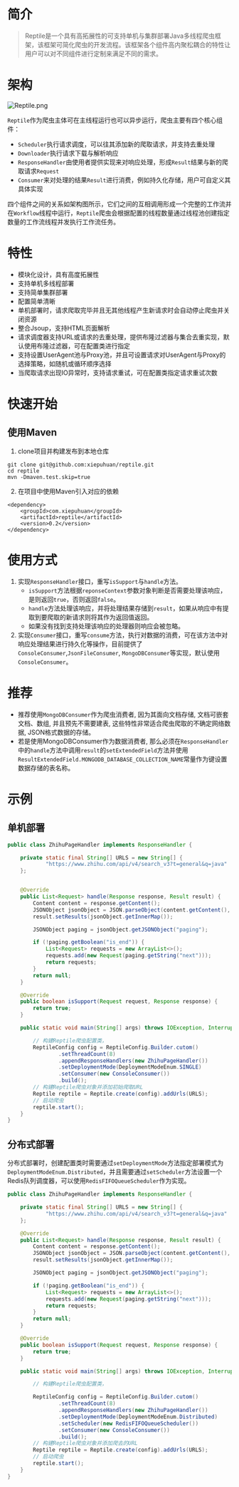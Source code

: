 # 简介

> Reptile是一个具有高拓展性的可支持单机与集群部署Java多线程爬虫框架，该框架可简化爬虫的开发流程。该框架各个组件高内聚松耦合的特性让用户可以对不同组件进行定制来满足不同的需求。


# 架构

![Reptile.png](https://upload-images.jianshu.io/upload_images/4750376-3f10253975343c38.png?imageMogr2/auto-orient/strip%7CimageView2/2/w/1240)

`Reptile`作为爬虫主体可在主线程运行也可以异步运行，爬虫主要有四个核心组件：
+ `Scheduler`执行请求调度，可以往其添加新的爬取请求，并支持去重处理
+ `Downloader`执行请求下载与解析响应
+ `ResponseHandler`由使用者提供实现来对响应处理，形成`Result`结果与新的爬取请求`Request`
+ `Consumer`来对处理的结果`Result`进行消费，例如持久化存储，用户可自定义其具体实现

四个组件之间的关系如架构图所示，它们之间的互相调用形成一个完整的工作流并在`Workflow`线程中运行，`Reptile`爬虫会根据配置的线程数量通过线程池创建指定数量的工作流线程并发执行工作流任务。

# 特性

+ 模块化设计，具有高度拓展性
+ 支持单机多线程部署
+ 支持简单集群部署
+ 配置简单清晰
+ 单机部署时，请求爬取完毕并且无其他线程产生新请求时会自动停止爬虫并关闭资源
+ 整合Jsoup，支持HTML页面解析
+ 请求调度器支持URL或请求的去重处理，提供布隆过滤器与集合去重实现，默认使用布隆过滤器，可在配置类进行指定
+ 支持设置UserAgent池与Proxy池，并且可设置请求对UserAgent与Proxy的选择策略，如随机或循环顺序选择
+ 当爬取请求出现IO异常时，支持请求重试，可在配置类指定请求重试次数

# 快速开始

## 使用Maven

1. clone项目并构建发布到本地仓库
```
git clone git@github.com:xiepuhuan/reptile.git
cd reptile
mvn -Dmaven.test.skip=true
```
2. 在项目中使用Maven引入对应的依赖

```
<dependency>
    <groupId>com.xiepuhuan</groupId>
    <artifactId>reptile</artifactId>
    <version>0.2</version>
</dependency>
```

# 使用方式

1. 实现`ResponseHandler`接口，重写`isSupport`与`handle`方法。
    + `isSupport`方法根据`reponseContext`参数对象判断是否需要处理该响应，是则返回`true`，否则返回`false`。
    + `handle`方法处理该响应，并将处理结果存储到`result`，如果从响应中有提取到要爬取的新请求则将其作为返回值返回。
    + 如果没有找到支持处理该响应的处理器则响应会被忽略。
2. 实现`Consumer`接口，重写`consume`方法，执行对数据的消费，可在该方法中对响应处理结果进行持久化等操作，目前提供了`ConsoleConsumer`,`JsonFileConsumer`, `MongoDBConsumer`等实现，默认使用`ConsoleConsumer`。

# 推荐

+ 推荐使用`MongoDBConsumer`作为爬虫消费者, 因为其面向文档存储, 文档可嵌套文档、数组, 并且预先不需要建表, 这些特性非常适合爬虫爬取的不确定网络数据, JSON格式数据的存储。
+ 若是使用MongoDBConsumer作为数据消费者, 那么必须在`ResponseHandler`中的`handle`方法中调用`result`的`setExtendedField`方法并使用`ResultExtendedField.MONGODB_DATABASE_COLLECTION_NAME`常量作为键设置数据存储的表名称。

# 示例

## 单机部署
``` java
public class ZhihuPageHandler implements ResponseHandler {

    private static final String[] URLS = new String[] {
            "https://www.zhihu.com/api/v4/search_v3?t=general&q=java"
    };


    @Override
    public List<Request> handle(Response response, Result result) {
        Content content = response.getContent();
        JSONObject jsonObject = JSON.parseObject(content.getContent(), JSONObject.class);
        result.setResults(jsonObject.getInnerMap());

        JSONObject paging = jsonObject.getJSONObject("paging");

        if (!paging.getBoolean("is_end")) {
            List<Request> requests = new ArrayList<>();
            requests.add(new Request(paging.getString("next")));
            return requests;
        }
        return null;
    }

    @Override
    public boolean isSupport(Request request, Response response) {
        return true;
    }

    public static void main(String[] args) throws IOException, InterruptedException {

        // 构建Reptile爬虫配置类，
        ReptileConfig config = ReptileConfig.Builder.cutom()
                .setThreadCount(8)
                .appendResponseHandlers(new ZhihuPageHandler())
                .setDeploymentMode(DeploymentModeEnum.SINGLE)
                .setConsumer(new ConsoleConsumer())
                .build();
        // 构建Reptile爬虫对象并添加初始爬取URL
        Reptile reptile = Reptile.create(config).addUrls(URLS);
        // 启动爬虫
        reptile.start();
    }
}
```

## 分布式部署

分布式部署时，创建配置类时需要通过`setDeploymentMode`方法指定部署模式为`DeploymentModeEnum.Distributed`，并且需要通过`setScheduler`方法设置一个Redis队列调度器，可以使用`RedisFIFOQueueScheduler`作为实现。

``` java
public class ZhihuPageHandler implements ResponseHandler {

    private static final String[] URLS = new String[] {
            "https://www.zhihu.com/api/v4/search_v3?t=general&q=java"
    };

    @Override
    public List<Request> handle(Response response, Result result) {
        Content content = response.getContent();
        JSONObject jsonObject = JSON.parseObject(content.getContent(), JSONObject.class);
        result.setResults(jsonObject.getInnerMap());

        JSONObject paging = jsonObject.getJSONObject("paging");

        if (!paging.getBoolean("is_end")) {
            List<Request> requests = new ArrayList<>();
            requests.add(new Request(paging.getString("next")));
            return requests;
        }
        return null;
    }

    @Override
    public boolean isSupport(Request request, Response response) {
        return true;
    }

    public static void main(String[] args) throws IOException, InterruptedException {

        // 构建Reptile爬虫配置类，

        ReptileConfig config = ReptileConfig.Builder.cutom()
                .setThreadCount(8)
                .appendResponseHandlers(new ZhihuPageHandler())
                .setDeploymentMode(DeploymentModeEnum.Distributed)
                .setScheduler(new RedisFIFOQueueScheduler())
                .setConsumer(new ConsoleConsumer())
                .build();
        // 构建Reptile爬虫对象并添加爬去的URL
        Reptile reptile = Reptile.create(config).addUrls(URLS);
        // 启动爬虫
        reptile.start();
    }
}
```
